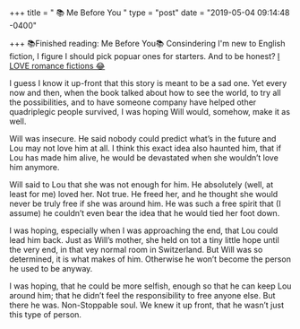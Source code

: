 +++
title = " 📚 Me Before You "
type = "post"
date = "2019-05-04 09:14:48 -0400"

+++
 📚Finished reading: Me Before You📚 Consindering I'm new to English fiction, I figure I should pick popuar ones for starters. And to be honest? [I LOVE romance fictions 😂](https://www.amazon.com/Me-Before-You-Novel-Trilogy-ebook/dp/B0089EHWQE/ref=sr_1_3?keywords=me+before+you&qid=1557036154&s=gateway&sr=8-3)

I guess I know it up-front that this story is meant to be a sad one. Yet every now and then, when the book talked about how to see the world, to try all the possibilities, and to have someone company have helped other quadriplegic people survived, I was hoping Will would, somehow, make it as well.  

Will was insecure. He said nobody could predict what’s in the future and Lou may not love him at all. I think this exact idea also haunted him, that if Lou has made him alive, he would be devastated when she wouldn’t love him anymore.

Will said to Lou that she was not enough for him. He absolutely (well, at least for me) loved her. Not true. He freed her, and he thought she would never be truly free if she was around him. He was such a free spirit that (I assume) he couldn’t even bear the idea that he would tied her foot down.  

I was hoping, especially when I was approaching the end, that Lou could lead him back. Just as Will’s mother, she held on tot a tiny little hope until the very end, in that vey normal room in Switzerland. But Will was so determined, it is what makes of him. Otherwise he won’t become the person he used to be anyway.

I was hoping, that he could be more selfish, enough so that he can keep Lou around him; that he didn’t feel the responsibility to free anyone else. But there he was. Non-Stoppable soul. We knew it up front, that he wasn’t just this type of person.